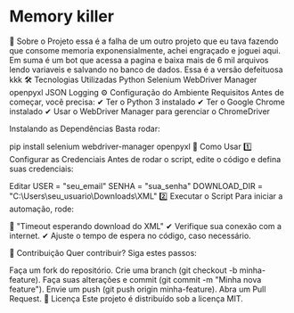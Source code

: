 # Memory killer

📌 Sobre o Projeto
essa é a falha de um outro projeto que eu tava fazendo que consome memoria exponensialmente,
achei engraçado e joguei aqui. Em suma é um bot que acessa a pagina e baixa mais de 6 mil arquivos lendo variaveis e salvando no banco de dados. Essa é a versão defeituosa kkk
🛠️ Tecnologias Utilizadas
Python
Selenium
WebDriver Manager
openpyxl
JSON
Logging
⚙️ Configuração do Ambiente
Requisitos
Antes de começar, você precisa:
✔ Ter o Python 3 instalado
✔ Ter o Google Chrome instalado
✔ Usar o WebDriver Manager para gerenciar o ChromeDriver

Instalando as Dependências
Basta rodar:


pip install selenium webdriver-manager openpyxl
🚀 Como Usar
1️⃣ Configurar as Credenciais
Antes de rodar o script, edite o código e defina suas credenciais:

Editar
USER = "seu_email"
SENHA = "sua_senha"
DOWNLOAD_DIR = "C:\\Users\\seu_usuario\\Downloads\\XML"
2️⃣ Executar o Script
Para iniciar a automação, rode:




🔹 "Timeout esperando download do XML"
✔ Verifique sua conexão com a internet.
✔ Ajuste o tempo de espera no código, caso necessário.

🤝 Contribuição
Quer contribuir? Siga estes passos:

Faça um fork do repositório.
Crie uma branch (git checkout -b minha-feature).
Faça suas alterações e commit (git commit -m "Minha nova feature").
Envie um push (git push origin minha-feature).
Abra um Pull Request.
📜 Licença
Este projeto é distribuído sob a licença MIT.

